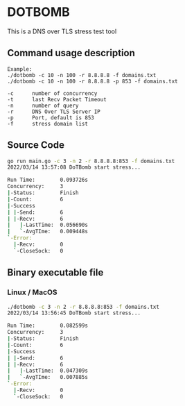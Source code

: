 # DOTBOMB

This is a DNS over TLS stress test tool

## Command usage description

```
Example:
./dotbomb -c 10 -n 100 -r 8.8.8.8 -f domains.txt
./dotbomb -c 10 -n 100 -r 8.8.8.8 -p 853 -f domains.txt

-c      number of concurrency
-t      last Recv Packet Timeout
-n      number of query
-r      DNS Over TLS Server IP
-p      Port, default is 853
-f      stress domain list
```

## Source Code

```bash
go run main.go -c 3 -n 2 -r 8.8.8.8:853 -f domains.txt
2022/03/14 13:57:08 DoTBomb start stress...

Run Time:        0.093726s
Concurrency:     3
|-Status:        Finish
|-Count:         6
|-Success
| |-Send:        6
| |-Recv:        6
|   |-LastTime:  0.056690s
|   `-AvgTIme:   0.009448s
`-Error:
  |-Recv:        0
  `-CloseSock:   0
```


## Binary executable file

### Linux / MacOS

```bash
./dotbomb -c 3 -n 2 -r 8.8.8.8:853 -f domains.txt
2022/03/14 13:56:45 DoTBomb start stress...

Run Time:        0.082599s
Concurrency:     3
|-Status:        Finish
|-Count:         6
|-Success
| |-Send:        6
| |-Recv:        6
|   |-LastTime:  0.047309s
|   `-AvgTIme:   0.007885s
`-Error:
  |-Recv:        0
  `-CloseSock:   0
```

